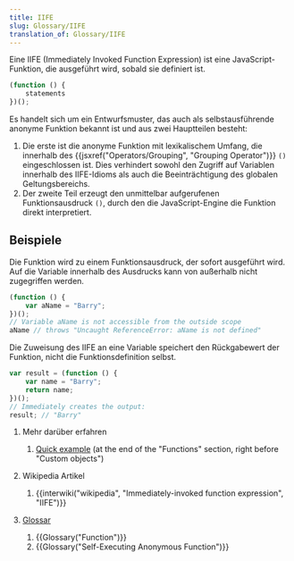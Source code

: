 ```yaml
---
title: IIFE
slug: Glossary/IIFE
translation_of: Glossary/IIFE
---
```

Eine IIFE (Immediately Invoked Function Expression) ist eine JavaScript-Funktion, die ausgeführt wird, sobald sie definiert ist.

```js
(function () {
    statements
})();
```

Es handelt sich um ein Entwurfsmuster, das auch als selbstausführende anonyme Funktion bekannt ist und aus zwei Hauptteilen besteht:

1.  Die erste ist die anonyme Funktion mit lexikalischem Umfang, die innerhalb des {{jsxref("Operators/Grouping", "Grouping Operator")}} `()` eingeschlossen ist. Dies verhindert sowohl den Zugriff auf Variablen innerhalb des IIFE-Idioms als auch die Beeinträchtigung des globalen Geltungsbereichs.
2.  Der zweite Teil erzeugt den unmittelbar aufgerufenen Funktionsausdruck `()`, durch den die JavaScript-Engine die Funktion direkt interpretiert.

## Beispiele

Die Funktion wird zu einem Funktionsausdruck, der sofort ausgeführt wird. Auf die Variable innerhalb des Ausdrucks kann von außerhalb nicht zugegriffen werden.

```js
(function () {
    var aName = "Barry";
})();
// Variable aName is not accessible from the outside scope
aName // throws "Uncaught ReferenceError: aName is not defined"
```

Die Zuweisung des IIFE an eine Variable speichert den Rückgabewert der Funktion, nicht die Funktionsdefinition selbst.

```js
var result = (function () {
    var name = "Barry";
    return name;
})();
// Immediately creates the output:
result; // "Barry"
```

1.  Mehr darüber erfahren

    1.  [Quick example](/de/docs/Web/JavaScript/A_re-introduction_to_JavaScript#Functions) (at the end of the "Functions" section, right before "Custom objects")

2.  Wikipedia Artikel

    1.  {{interwiki("wikipedia", "Immediately-invoked function expression", "IIFE")}}

3.  [Glossar](/de/docs/Glossary)

    1.  {{Glossary("Function")}}
    2.  {{Glossary("Self-Executing Anonymous Function")}}
